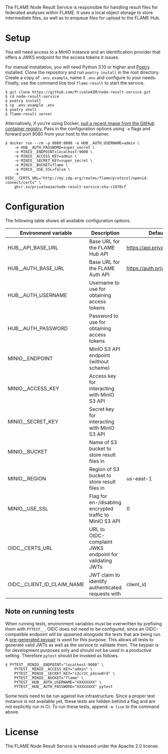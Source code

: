 The FLAME Node Result Service is responsible for handling result files for federated analyses within FLAME.
It uses a local object storage to store intermediate files, as well as to enqueue files for upload to the FLAME Hub.

# Setup

You will need access to a MinIO instance and an identification provider that offers a JWKS endpoint for the access
tokens it issues.

For manual installation, you will need Python 3.10 or higher and [Poetry](https://python-poetry.org/) installed.
Clone the repository and run `poetry install` in the root directory.
Create a copy of `.env.example`, name it `.env` and configure to your needs.
Finally, use the command line tool `flame-result` to start the service.

```
$ git clone https://github.com/PrivateAIM/node-result-service.git
$ cd node-result-service
$ poetry install
$ cp .env.example .env
$ poetry shell
$ flame-result server
```

Alternatively, if you're using
Docker, [pull a recent image from the GitHub container registry](https://github.com/PrivateAIM/node-result-service/pkgs/container/node-result-service).
Pass in the configuration options using `-e` flags and forward port 8080 from your host to the container.

```
$ docker run --rm -p 8080:8080 -e HUB__AUTH_USERNAME=admin \
    -e HUB__AUTH_PASSWORD=super_secret \
    -e MINIO__ENDPOINT=localhost:9000 \
    -e MINIO__ACCESS_KEY=admin \
    -e MINIO__SECRET_KEY=super_secret \
    -e MINIO__BUCKET=flame \
    -e MINIO__USE_SSL=false \
    -e OIDC__CERTS_URL="http://my.idp.org/realms/flame/protocol/openid-connect/certs" \
    ghcr.io/privateaim/node-result-service:sha-c1970cf
```

# Configuration

The following table shows all available configuration options.

| **Environment variable**   | **Description**                                          | **Default**                 | **Required** |
|----------------------------|----------------------------------------------------------|-----------------------------|:------------:|
| HUB__API_BASE_URL          | Base URL for the FLAME Hub API                           | https://api.privateaim.net  |              |
| HUB__AUTH_BASE_URL         | Base URL for the FLAME Auth API                          | https://auth.privateaim.net |              |
| HUB__AUTH_USERNAME         | Username to use for obtaining access tokens              |                             |      x       |
| HUB__AUTH_PASSWORD         | Password to use for obtaining access tokens              |                             |      x       |
| MINIO__ENDPOINT            | MinIO S3 API endpoint (without scheme)                   |                             |      x       |
| MINIO__ACCESS_KEY          | Access key for interacting with MinIO S3 API             |                             |      x       |
| MINIO__SECRET_KEY          | Secret key for interacting with MinIO S3 API             |                             |      x       |
| MINIO__BUCKET              | Name of S3 bucket to store result files in               |                             |      x       |
| MINIO__REGION              | Region of S3 bucket to store result files in             | us-east-1                   |              |
| MINIO__USE_SSL             | Flag for en-/disabling encrypted traffic to MinIO S3 API | 0                           |              |
| OIDC__CERTS_URL            | URL to OIDC-complaint JWKS endpoint for validating JWTs  |                             |      x       |
| OIDC__CLIENT_ID_CLAIM_NAME | JWT claim to identify authenticated requests with        | client_id                   |              |

## Note on running tests

When running tests, environment variables must be overwritten by prefixing them with `PYTEST__`.
OIDC does not need to be configured, since an OIDC-compatible endpoint will be spawned alongside the tests that are
being run.
A [pre-generated keypair](tests/assets/keypair.pem) is used for this purpose.
This allows all tests to generate valid JWTs as well as the service to validate them.
The keypair is for development purposes only and should not be used in a productive setting.
Therefore `pytest` should be invoked as follows.

```
$ PYTEST__MINIO__ENDPOINT="localhost:9000" \
    PYTEST__MINIO__ACCESS_KEY="admin" \
    PYTEST__MINIO__SECRET_KEY="s3cr3t_p4ssw0rd" \
    PYTEST__MINIO__BUCKET="flame" \
    PYTEST__HUB__AUTH_USERNAME="XXXXXXXX" \
    PYTEST__HUB__AUTH_PASSWORD="XXXXXXXX" pytest
```

Some tests need to be run against live infrastructure.
Since a proper test instance is not available yet, these tests are hidden behind a flag and are not explicitly run in
CI.
To run these tests, append `-m live` to the command above.

# License

The FLAME Node Result Service is released under the Apache 2.0 license.
